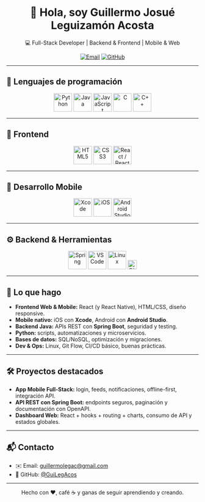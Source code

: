<h1 align="center">👋 Hola, soy Guillermo Josué Leguizamón Acosta</h1>
<p align="center">
💻 Full-Stack Developer | Backend & Frontend | Mobile & Web
</p>

<p align="center">
  <a href="mailto:guillermolegac@gmail.com"><img alt="Email" src="https://img.shields.io/badge/Email-guillermolegac%40gmail.com-informational?logo=gmail"></a>
  <a href="https://github.com/GuiLegAcos"><img alt="GitHub" src="https://img.shields.io/badge/GitHub-GuiLegAcos-black?logo=github"></a>
</p>

---

## 🚀 Lenguajes de programación

<p align="center">
  <img src="https://cdn.jsdelivr.net/gh/devicons/devicon/icons/python/python-original.svg" height="48" alt="Python"/>
  <img src="https://cdn.jsdelivr.net/gh/devicons/devicon/icons/java/java-original.svg" height="48" alt="Java"/>
  <img src="https://cdn.jsdelivr.net/gh/devicons/devicon/icons/javascript/javascript-original.svg" height="48" alt="JavaScript"/>
  <img src="https://cdn.jsdelivr.net/gh/devicons/devicon/icons/c/c-original.svg" height="48" alt="C"/>
  <img src="https://cdn.jsdelivr.net/gh/devicons/devicon/icons/cplusplus/cplusplus-original.svg" height="48" alt="C++"/>
</p>

---

## 🎨 Frontend

<p align="center">
  <img src="https://cdn.jsdelivr.net/gh/devicons/devicon/icons/html5/html5-original.svg" height="48" alt="HTML5"/>
  <img src="https://cdn.jsdelivr.net/gh/devicons/devicon/icons/css3/css3-original.svg" height="48" alt="CSS3"/>
  <img src="https://cdn.jsdelivr.net/gh/devicons/devicon/icons/react/react-original.svg" height="48" alt="React / React Native"/>
</p>

---

## 📱 Desarrollo Mobile

<p align="center">
  <img src="https://cdn.jsdelivr.net/gh/devicons/devicon/icons/xcode/xcode-original.svg" height="48" alt="Xcode"/>
  <img src="https://cdn.jsdelivr.net/gh/devicons/devicon/icons/apple/apple-original.svg" height="48" alt="iOS"/>
  <img src="https://cdn.jsdelivr.net/gh/devicons/devicon/icons/androidstudio/androidstudio-original.svg" height="48" alt="Android Studio"/>
</p>

---

## ⚙️ Backend & Herramientas

<p align="center">
  <img src="https://cdn.jsdelivr.net/gh/devicons/devicon/icons/spring/spring-original.svg" height="48" alt="Spring"/>
  <img src="https://cdn.jsdelivr.net/gh/devicons/devicon/icons/vscode/vscode-original.svg" height="48" alt="VS Code"/>
  <img src="https://cdn.jsdelivr.net/gh/devicons/devicon/icons/linux/linux-original.svg" height="48" alt="Linux"/>
  <img src="https://img.shields.io/badge/Git-Control%20de%20versiones-orange?logo=git" height="24" alt="Git"/>
</p>

---

## 🧩 Lo que hago
- **Frontend Web & Mobile:** React (y React Native), HTML/CSS, diseño responsive.
- **Mobile nativo:** iOS con **Xcode**, Android con **Android Studio**.
- **Backend Java:** APIs REST con **Spring Boot**, seguridad y testing.
- **Python:** scripts, automatizaciones y microservicios.
- **Bases de datos:** SQL/NoSQL, optimización y migraciones.
- **Dev & Ops:** Linux, Git Flow, CI/CD básico, buenas prácticas.

---

## 🛠️ Proyectos destacados
- **App Mobile Full-Stack:** login, feeds, notificaciones, offline-first, integración API.
- **API REST con Spring Boot:** endpoints seguros, paginación y documentación con OpenAPI.
- **Dashboard Web:** React + hooks + routing + charts, consumo de API y estados globales.

---

## 📬 Contacto
- ✉️ Email: [guillermolegac@gmail.com](mailto:guillermolegac@gmail.com)  
- 🐙 GitHub: [@GuiLegAcos](https://github.com/GuiLegAcos)  

---

<p align="center">Hecho con ❤️, café ☕ y ganas de seguir aprendiendo y creando.</p>
